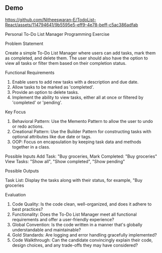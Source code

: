 ## Demo


https://github.com/Nitheeswaran-E/TodoList-React/assets/114794641/9b5595e5-eff9-4e78-beff-c5ac386adfab





Personal To-Do List Manager Programming Exercise


Problem Statement


Create a simple To-Do List Manager where users can add tasks, mark them as completed, and delete them. The user should also have the
option to view all tasks or filter them based on their completion status.

Functional Requirements

1. Enable users to add new tasks with a description and due date.
2. Allow tasks to be marked as 'completed'.
3. Provide an option to delete tasks.
4. Implement the ability to view tasks, either all at once or filtered by 'completed' or 'pending'.


Key Focus
1. Behavioral Pattern: Use the Memento Pattern to allow the user to undo or redo actions.
2. Creational Pattern: Use the Builder Pattern for constructing tasks with optional attributes like due date or tags.
3. OOP: Focus on encapsulation by keeping task data and methods together in a class.


Possible Inputs
 Add Task: "Buy groceries,
 Mark Completed: "Buy groceries"
 View Tasks: "Show all", "Show completed", "Show pending"
 
Possible Outputs

 Task List: Display the tasks along with their status, for example, "Buy groceries 
 
Evaluation

1. Code Quality: Is the code clean, well-organized, and does it adhere to best practices?
2. Functionality: Does the To-Do List Manager meet all functional requirements and offer a user-friendly experience?
3. Global Convention: Is the code written in a manner that's globally understandable and maintainable?
4. Gold Standards: Are logging and error handling gracefully implemented?
5. Code Walkthrough: Can the candidate convincingly explain their code, design choices, and any trade-offs they may have considered?
